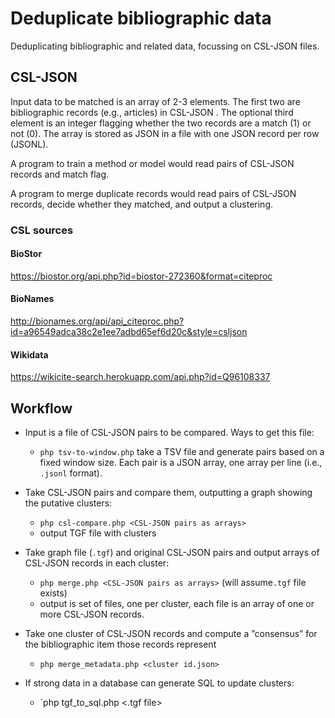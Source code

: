 # Deduplicate bibliographic data

Deduplicating bibliographic and related data, focussing on CSL-JSON files.

## CSL-JSON

Input data to be matched is an array of 2-3 elements. The first two are bibliographic records (e.g., articles) in CSL-JSON . The optional third element is an integer flagging whether the two records are a match (1) or not (0). The array is stored as JSON in a file with one JSON record per row (JSONL).

A program to train a method or model would read pairs of CSL-JSON records and match flag. 

A program to merge duplicate records would read pairs of CSL-JSON records, decide whether they matched, and output a clustering.

### CSL sources

#### BioStor
https://biostor.org/api.php?id=biostor-272360&format=citeproc

#### BioNames
http://bionames.org/api/api_citeproc.php?id=a96549adca38c2e1ee7adbd65ef6d20c&style=csljson

#### Wikidata
https://wikicite-search.herokuapp.com/api.php?id=Q96108337


## Workflow

- Input is a file of CSL-JSON pairs to be compared. Ways to get this file:
	- `php tsv-to-window.php` take a TSV file and generate pairs based on a fixed window size. Each pair is a JSON array, one array per line (i.e., `.jsonl` format).

- Take CSL-JSON pairs and compare them, outputting a graph showing the putative clusters: 
	- `php csl-compare.php <CSL-JSON pairs as arrays>`
	- output TGF file with clusters

- Take graph file (`.tgf`) and original CSL-JSON pairs and output arrays of CSL-JSON records in each cluster: 
	- `php merge.php <CSL-JSON pairs as arrays>` (will assume`.tgf` file exists)
	- output is set of files, one per cluster, each file is an array of one or more CSL-JSON records.

- Take one cluster of CSL-JSON records and compute a ”consensus” for the bibliographic item those records represent
	- `php merge_metadata.php <cluster id.json>`

- If strong data in a database can generate SQL to update clusters:
	- `php tgf_to_sql.php <.tgf file>




